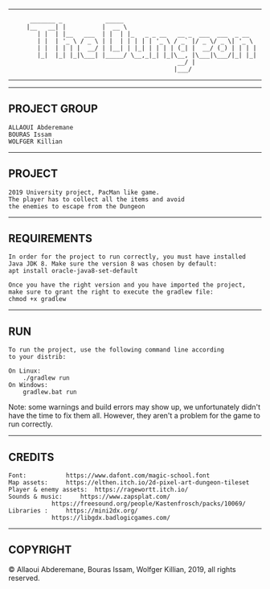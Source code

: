 ----------------------------------------------------------------------------------
	  	  _______ _            _____                                     
	  	 |__   __| |          |  __ \                                    
	  	    | |  | |__   ___  | |  | |_   _ _ __   __ _  ___  ___  _ __  
	  	    | |  | '_ \ / _ \ | |  | | | | | '_ \ / _` |/ _ \/ _ \| '_ \ 
	  	    | |  | | | |  __/ | |__| | |_| | | | | (_| |  __/ (_) | | | |
	  	    |_|  |_| |_|\___| |_____/ \__,_|_| |_|\__, |\___|\___/|_| |_|
	 	                                           __/ |                 
		                                          |___/                  
----------------------------------------------------------------------------------

--------------------------------
PROJECT GROUP
--------------------------------
	ALLAOUI Abderemane
	BOURAS Issam
	WOLFGER Killian

--------------------------------
 PROJECT
--------------------------------
	2019 University project, PacMan like game.
	The player has to collect all the items and avoid
	the enemies to escape from the Dungeon

--------------------------------
REQUIREMENTS
--------------------------------
	In order for the project to run correctly, you must have installed
	Java JDK 8. Make sure the version 8 was chosen by default:
	apt install oracle-java8-set-default

	Once you have the right version and you have imported the project,
	make sure to grant the right to execute the gradlew file:
	chmod +x gradlew

--------------------------------
RUN
--------------------------------
	To run the project, use the following command line according
	to your distrib:

	On Linux:
		./gradlew run
	On Windows:
		gradlew.bat run
	

Note: some warnings and build errors may show up, we unfortunately didn't have
the time to fix them all. However, they aren't a problem for the game to run
correctly.

--------------------------------
CREDITS
--------------------------------
	Font:			https://www.dafont.com/magic-school.font
	Map assets:		https://elthen.itch.io/2d-pixel-art-dungeon-tileset
	Player & enemy assets:	https://ragewortt.itch.io/
	Sounds & music:		https://www.zapsplat.com/
				https://freesound.org/people/Kastenfrosch/packs/10069/
	Libraries :		https://mini2dx.org/
				https://libgdx.badlogicgames.com/

--------------------------------
COPYRIGHT
--------------------------------
© Allaoui Abderemane, Bouras Issam, Wolfger Killian, 2019, all rights reserved.